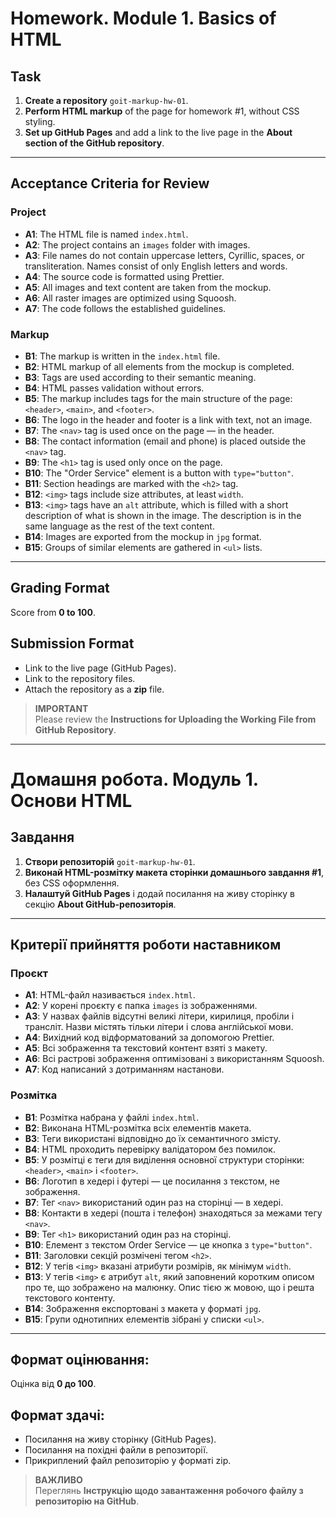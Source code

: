 # Homework. Module 1. Basics of HTML

## Task

1. **Create a repository** `goit-markup-hw-01`.
2. **Perform HTML markup** of the page for homework #1, without CSS styling.
3. **Set up GitHub Pages** and add a link to the live page in the **About section of the GitHub repository**.

---

## Acceptance Criteria for Review

### Project

- **A1**: The HTML file is named `index.html`.
- **A2**: The project contains an `images` folder with images.
- **A3**: File names do not contain uppercase letters, Cyrillic, spaces, or transliteration. Names consist of only English letters and words.
- **A4**: The source code is formatted using Prettier.
- **A5**: All images and text content are taken from the mockup.
- **A6**: All raster images are optimized using Squoosh.
- **A7**: The code follows the established guidelines.

### Markup

- **B1**: The markup is written in the `index.html` file.
- **B2**: HTML markup of all elements from the mockup is completed.
- **B3**: Tags are used according to their semantic meaning.
- **B4**: HTML passes validation without errors.
- **B5**: The markup includes tags for the main structure of the page: `<header>`, `<main>`, and `<footer>`.
- **B6**: The logo in the header and footer is a link with text, not an image.
- **B7**: The `<nav>` tag is used once on the page — in the header.
- **B8**: The contact information (email and phone) is placed outside the `<nav>` tag.
- **B9**: The `<h1>` tag is used only once on the page.
- **B10**: The "Order Service" element is a button with `type="button"`.
- **B11**: Section headings are marked with the `<h2>` tag.
- **B12**: `<img>` tags include size attributes, at least `width`.
- **B13**: `<img>` tags have an `alt` attribute, which is filled with a short description of what is shown in the image. The description is in the same language as the rest of the text content.
- **B14**: Images are exported from the mockup in `jpg` format.
- **B15**: Groups of similar elements are gathered in `<ul>` lists.

---

## Grading Format

Score from **0 to 100**.

## Submission Format

- Link to the live page (GitHub Pages).
- Link to the repository files.
- Attach the repository as a **zip** file.

> **IMPORTANT**  
> Please review the **Instructions for Uploading the Working File from GitHub Repository**.

---

# Домашня робота. Модуль 1. Основи HTML

## Завдання

1. **Створи репозиторій** `goit-markup-hw-01`.
2. **Виконай HTML-розмітку макета сторінки домашнього завдання #1**, без CSS оформлення.
3. **Налаштуй GitHub Pages** і додай посилання на живу сторінку в секцію **About GitHub-репозиторія**.

---

## Критерії прийняття роботи наставником

### Проєкт

- **A1**: HTML-файл називається `index.html`.
- **A2**: У корені проєкту є папка `images` із зображеннями.
- **A3**: У назвах файлів відсутні великі літери, кирилиця, пробіли і трансліт. Назви містять тільки літери і слова англійської мови.
- **A4**: Вихідний код відформатований за допомогою Prettier.
- **A5**: Всі зображення та текстовий контент взяті з макету.
- **A6**: Всі растрові зображення оптимізовані з використанням Squoosh.
- **A7**: Код написаний з дотриманням настанови.

### Розмітка

- **B1**: Розмітка набрана у файлі `index.html`.
- **B2**: Виконана HTML-розмітка всіх елементів макета.
- **B3**: Теги використані відповідно до їх семантичного змісту.
- **B4**: HTML проходить перевірку валідатором без помилок.
- **B5**: У розмітці є теги для виділення основної структури сторінки: `<header>`, `<main>` і `<footer>`.
- **B6**: Логотип в хедері і футері — це посилання з текстом, не зображення.
- **B7**: Тег `<nav>` використаний один раз на сторінці — в хедері.
- **B8**: Контакти в хедері (пошта і телефон) знаходяться за межами тегу `<nav>`.
- **B9**: Тег `<h1>` використаний один раз на сторінці.
- **B10**: Елемент з текстом Order Service — це кнопка з `type="button"`.
- **B11**: Заголовки секцій розмічені тегом `<h2>`.
- **B12**: У тегів `<img>` вказані атрибути розмірів, як мінімум `width`.
- **B13**: У тегів `<img>` є атрибут `alt`, який заповнений коротким описом про те, що зображено на малюнку. Опис тією ж мовою, що і решта текстового контенту.
- **B14**: Зображення експортовані з макета у форматі `jpg`.
- **B15**: Групи однотипних елементів зібрані у списки `<ul>`.

---

## Формат оцінювання:

Оцінка від **0 до 100**.

## Формат здачі:

- Посилання на живу сторінку (GitHub Pages).
- Посилання на похідні файли в репозиторії.
- Прикриплений файл репозиторію у форматі zip.

> **ВАЖЛИВО**  
> Переглянь **Інструкцію щодо завантаження робочого файлу з репозиторію на GitHub**.

